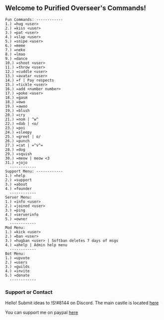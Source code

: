 ## Welcome to Purified Overseer's Commands!

```
Fun Commands: ------------
1.) =hug <user> 
2.) =kiss <user> 
3.) =pat <user> 
4.) =slap <user> 
5.) =snipe <user> 
6.) =meme 
7.) =neko 
8.) =lmao 
9.) =dance 
10.) =shoot <user> 
11.) =throw <user> 
12.) =cuddle <user> 
13.) =avatar <user> 
14.) =f | Pay respects
15.) =tickle <user> 
16.) =add <number number>
17.) =poke <user>
18.) =gasm
18.) =owo
19.) =awoo
19.) =blush
20.) =cry
21.) =nom | ^w^
22.) =dab | <o/
23.) =poi
24.) =sleepy
25.) =greet | o/
26.) =punch
27.) =cat | =^v^=
28.) =dog
29.) =squish
30.) =meow | meow <3
31.) =jojo
  ------------
Support Menu: ------------
1.) =help 
2.) =support 
3.) =about 
4.) =founder
  ------------
Server Menu:
1.) =info <user> 
2.) =joined <user> 
3.) =ping 
4.) =serverinfo 
5.) =owner 
  ------------
Mod Menu:
1.) =kick <user> 
2.) =ban <user> 
3.) =hugban <user> | Softban deletes 7 days of msgs 
4.) =ahelp | Admin help menu
  ------------
Bot Menu:
1.) =upvote 
2.) =users 
3.) =guilds 
4.) =invite
5.) =donate
  ------------
```

### Support or Contact

Hello!
Submit ideas to !S!#8144 on Discord.
The main castle is located [here](https://discord.gg/D3sqgYB)  

You can support me on paypal [here](https://www.paypal.me/zPurityy)
